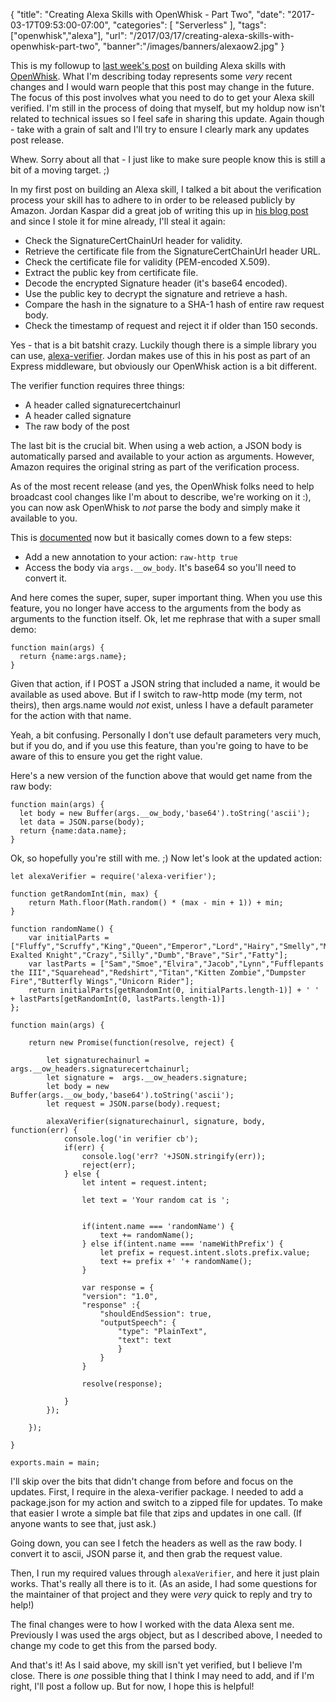 
{
	"title": "Creating Alexa Skills with OpenWhisk - Part Two",
	"date": "2017-03-17T09:53:00-07:00",
	"categories": [
		"Serverless"
	],
	"tags": ["openwhisk","alexa"],
	"url": "/2017/03/17/creating-alexa-skills-with-openwhisk-part-two",
	"banner":"/images/banners/alexaow2.jpg"
}

This is my followup to [last week's post](https://www.raymondcamden.com/2017/03/09/an-introduction-to-creating-alexa-skills-with-openwhisk) on building Alexa skills with [OpenWhisk](https://developer.ibm.com/openwhisk/). What I'm describing today represents some *very* recent changes and I would warn people that this post may change in the future. The focus of this post involves what you need to do to get your Alexa skill verified. I'm still in the process of doing that myself, but my holdup now isn't related to technical issues so I feel safe in sharing this update. Again though - take with a grain of salt and I'll try to ensure I clearly mark any updates post release.

Whew. Sorry about all that - I just like to make sure people know this is still a bit of a moving target. ;)

In my first post on building an Alexa skill, I talked a bit about the verification process your skill has to adhere to in order to be released publicly by Amazon. Jordan Kaspar did a great job of writing this up in [his blog post](https://jordankasper.com/building-an-amazon-alexa-skill-with-node-js/) and since I stole it for mine already, I'll steal it again:

* Check the SignatureCertChainUrl header for validity.
* Retrieve the certificate file from the SignatureCertChainUrl header URL.
* Check the certificate file for validity (PEM-encoded X.509).
* Extract the public key from certificate file.
* Decode the encrypted Signature header (it's base64 encoded).
* Use the public key to decrypt the signature and retrieve a hash.
* Compare the hash in the signature to a SHA-1 hash of entire raw request body.
* Check the timestamp of request and reject it if older than 150 seconds.

Yes - that is a bit batshit crazy. Luckily though there is a simple library you can use, [alexa-verifier](https://github.com/mreinstein/alexa-verifier). Jordan makes use of this in his post as part of an Express middleware, but obviously our OpenWhisk action is a bit different. 

The verifier function requires three things:

* A header called signaturecertchainurl
* A header called signature
* The raw body of the post

The last bit is the crucial bit. When using a web action, a JSON body is automatically parsed and available to your action as arguments. However, Amazon requires the original string as part of the verification process.

As of the most recent release (and yes, the OpenWhisk folks need to help broadcast cool changes like I'm about to describe, we're working on it :), you can now ask OpenWhisk to *not* parse the body and simply make it available to you.

This is [documented](https://console.ng.bluemix.net/docs/openwhisk/openwhisk_webactions.html#openwhisk_webactions) now but it basically comes down to a few steps:

* Add a new annotation to your action: <code>raw-http true</code>
* Access the body via <code>args.__ow_body</code>. It's base64 so you'll need to convert it.

And here comes the super, super, super important thing. When you use this feature, you no longer have access to the arguments from the body as arguments to the function itself. Ok, let me rephrase that with a super small demo:

<pre><code class="language-javascript">function main(args) {
  return {name:args.name};
}
</code></pre>

Given that action, if I POST a JSON string that included a name, it would be available as used above. But if I switch to raw-http mode (my term, not theirs), then args.name would *not* exist, unless I have a default parameter for the action with that name.

Yeah, a bit confusing. Personally I don't use default parameters very much, but if you do, and if you use this feature, than you're going to have to be aware of this to ensure you get the right value.

Here's a new version of the function above that would get name from the raw body:

<pre><code class="language-javascript">function main(args) {
  let body = new Buffer(args.__ow_body,'base64').toString('ascii');
  let data = JSON.parse(body);
  return {name:data.name};
}
</code></pre>

Ok, so hopefully you're still with me. ;) Now let's look at the updated action:

<pre><code class="language-javascript">let alexaVerifier = require(&#x27;alexa-verifier&#x27;);

function getRandomInt(min, max) {
	return Math.floor(Math.random() * (max - min + 1)) + min;
}
 
function randomName() {
	var initialParts = [&quot;Fluffy&quot;,&quot;Scruffy&quot;,&quot;King&quot;,&quot;Queen&quot;,&quot;Emperor&quot;,&quot;Lord&quot;,&quot;Hairy&quot;,&quot;Smelly&quot;,&quot;Most Exalted Knight&quot;,&quot;Crazy&quot;,&quot;Silly&quot;,&quot;Dumb&quot;,&quot;Brave&quot;,&quot;Sir&quot;,&quot;Fatty&quot;];
	var lastParts = [&quot;Sam&quot;,&quot;Smoe&quot;,&quot;Elvira&quot;,&quot;Jacob&quot;,&quot;Lynn&quot;,&quot;Fufflepants the III&quot;,&quot;Squarehead&quot;,&quot;Redshirt&quot;,&quot;Titan&quot;,&quot;Kitten Zombie&quot;,&quot;Dumpster Fire&quot;,&quot;Butterfly Wings&quot;,&quot;Unicorn Rider&quot;];
	return initialParts[getRandomInt(0, initialParts.length-1)] + &#x27; &#x27; + lastParts[getRandomInt(0, lastParts.length-1)]
};

function main(args) {

	return new Promise(function(resolve, reject) {

		let signaturechainurl = args.__ow_headers.signaturecertchainurl;
		let signature =  args.__ow_headers.signature;
		let body = new Buffer(args.__ow_body,&#x27;base64&#x27;).toString(&#x27;ascii&#x27;);
		let request = JSON.parse(body).request;

		alexaVerifier(signaturechainurl, signature, body, function(err) {
			console.log(&#x27;in verifier cb&#x27;);
			if(err) {
				console.log(&#x27;err? &#x27;+JSON.stringify(err));
				reject(err);
			} else {
				let intent = request.intent;

				let text = &#x27;Your random cat is &#x27;;


				if(intent.name === &#x27;randomName&#x27;) {
					text += randomName();
				} else if(intent.name === &#x27;nameWithPrefix&#x27;) {
					let prefix = request.intent.slots.prefix.value;
					text += prefix +&#x27; &#x27;+ randomName();
				}

				var response = {
				&quot;version&quot;: &quot;1.0&quot;,
				&quot;response&quot; :{
					&quot;shouldEndSession&quot;: true,
					&quot;outputSpeech&quot;: {
						&quot;type&quot;: &quot;PlainText&quot;,
						&quot;text&quot;: text
						}
					}
				}

				resolve(response);

			}
		});

	});

}

exports.main = main;
</code></pre>

I'll skip over the bits that didn't change from before and focus on the updates. First, I require in the alexa-verifier package. I needed to add a package.json for my action and switch to a zipped file for updates. To make that easier I wrote a simple bat file that zips and updates in one call. (If anyone wants to see that, just ask.)

Going down, you can see I fetch the headers as well as the raw body. I convert it to ascii, JSON parse it, and then grab the request value. 

Then, I run my required values through <code>alexaVerifier</code>, and here it just plain works. That's really all there is to it. (As an aside, I had some questions for the maintainer of that project and they were *very* quick to reply and try to help!)

The final changes were to how I worked with the data Alexa sent me. Previously I was used the args object, but as I described above, I needed to change my code to get this from the parsed body.

And that's it! As I said above, my skill isn't yet verified, but I believe I'm close. There is *one* possible thing that I think I may need to add, and if I'm right, I'll post a follow up. But for now, I hope this is helpful!

